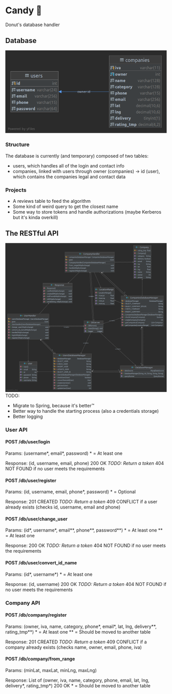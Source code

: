 # Candy 🍬
Donut's database handler
## Database
![Database schema](Database.png)
### Structure
The database is currently (and temporary) composed of two tables:
 - users, which handles all of the login and contact info
 - companies, linked with users through owner (companies) -> id (user), which contains the companies legal and contact data
### Projects
- A reviews table to feed the algorithm
- Some kind of weird query to get the closest name
- Some way to store tokens and handle authorizations (maybe Kerberos but it's kinda overkill)
## The RESTful API
![Java API UML](Diagram.png)
TODO:
- Migrate to Spring, because it's better™
- Better way to handle the starting process (also a credentials storage)
- Better logging
### User API
#### POST /db/user/login
Params: (username\*, email\*, password)
\* = At least one

Response: (id, username, email, phone) 200 OK
*TODO: Return a token*
404 NOT FOUND if no user meets the requirements

#### POST /db/user/register
Params: (id, username, email, phone*, password)
\* = Optional

Response: 201 CREATED
*TODO: Return a token*
409 CONFLICT if a user already exists (checks id, username, email and phone)

#### POST /db/user/change_user
Params: (id\*, username\*, email\*\*, phone\*\*, password\*\*)
\* = At least one
\*\* = At least one

Response: 200 OK
*TODO: Return a token*
404 NOT FOUND if no user meets the requirements

#### POST /db/user/convert_id_name
Params: (id\*, username\*)
\* = At least one

Response: (id, username) 200 OK
*TODO: Return a token*
404 NOT FOUND if no user meets the requirements

### Company API
#### POST /db/company/register
Params: (owner, iva, name, category, phone\*, email\*, lat, lng, delivery\*\*, rating_tmp\*\*)
\* = At least one
\*\* = Should be moved to another table

Response: 201 CREATED
*TODO: Return a token*
409 CONFLICT if a company already exists (checks name, owner, email, phone, iva)

#### POST /db/company/from_range
Params: (minLat, maxLat, minLng, maxLng)

Response: List of (owner, iva, name, category, phone, email, lat, lng, delivery\*, rating_tmp\*) 200 OK
\* = Should be moved to another table
